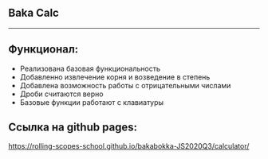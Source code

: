 ## Baka Calc
****

## Функционал:
* Реализована базовая функциональность
* Добавленно извлечение корня и возведение в степень
* Добавлена возможность работы с отрицательными числами
* Дроби считаются верно
* Базовые функции работают с клавиатуры


## Ссылка на github pages:
https://rolling-scopes-school.github.io/bakabokka-JS2020Q3/calculator/